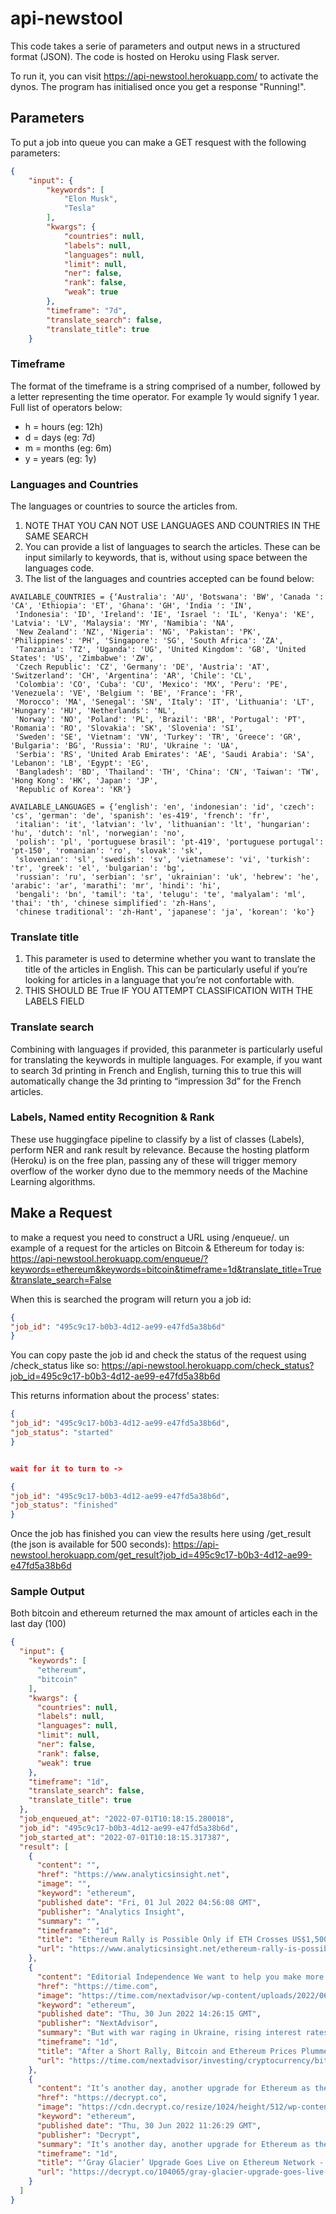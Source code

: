# api-newstool

This code takes a serie of parameters and output news in a structured format (JSON). The code is hosted on Heroku using Flask server.

To run it, you can visit https://api-newstool.herokuapp.com/ to activate the dynos. The program has initialised once you get a response "Running!".

## Parameters

To put a job into queue you can make a GET resquest with the following parameters:

```json
{
    "input": {
        "keywords": [
            "Elon Musk",
            "Tesla"
        ],
        "kwargs": {
            "countries": null,
            "labels": null,
            "languages": null,
            "limit": null,
            "ner": false,
            "rank": false,
            "weak": true
        },
        "timeframe": "7d",
        "translate_search": false,
        "translate_title": true
    }
```

### Timeframe
The format of the timeframe is a string comprised of a number, followed by a letter representing the time operator. For example 1y would signify 1 year. Full list of operators below:

 - h = hours (eg: 12h)
 - d = days (eg: 7d)
 - m = months (eg: 6m)
 - y = years (eg: 1y)

### Languages and Countries
The languages or countries to source the articles from.

1. NOTE THAT YOU CAN NOT USE LANGUAGES AND COUNTRIES IN THE SAME SEARCH
2. You can provide a list of languages to search the articles. These can be input similarly to keywords, that is, 
   without using space between the languages code.
3. The list of the languages and countries accepted can be found below:

```
AVAILABLE_COUNTRIES = {‘Australia': 'AU', 'Botswana': 'BW', 'Canada ': 'CA', 'Ethiopia': 'ET', 'Ghana': 'GH', 'India ': 'IN',
 'Indonesia': 'ID', 'Ireland': 'IE', 'Israel ': 'IL', 'Kenya': 'KE', 'Latvia': 'LV', 'Malaysia': 'MY', 'Namibia': 'NA',
 'New Zealand': 'NZ', 'Nigeria': 'NG', 'Pakistan': 'PK', 'Philippines': 'PH', 'Singapore': 'SG', 'South Africa': 'ZA',
 'Tanzania': 'TZ', 'Uganda': 'UG', 'United Kingdom': 'GB', 'United States': 'US', 'Zimbabwe': 'ZW',
 'Czech Republic': 'CZ', 'Germany': 'DE', 'Austria': 'AT', 'Switzerland': 'CH', 'Argentina': 'AR', 'Chile': 'CL',
 'Colombia': 'CO', 'Cuba': 'CU', 'Mexico': 'MX', 'Peru': 'PE', 'Venezuela': 'VE', 'Belgium ': 'BE', 'France': 'FR',
 'Morocco': 'MA', 'Senegal': 'SN', 'Italy': 'IT', 'Lithuania': 'LT', 'Hungary': 'HU', 'Netherlands': 'NL',
 'Norway': 'NO', 'Poland': 'PL', 'Brazil': 'BR', 'Portugal': 'PT', 'Romania': 'RO', 'Slovakia': 'SK', 'Slovenia': 'SI',
 'Sweden': 'SE', 'Vietnam': 'VN', 'Turkey': 'TR', 'Greece': 'GR', 'Bulgaria': 'BG', 'Russia': 'RU', 'Ukraine ': 'UA',
 'Serbia': 'RS', 'United Arab Emirates': 'AE', 'Saudi Arabia': 'SA', 'Lebanon': 'LB', 'Egypt': 'EG',
 'Bangladesh': 'BD', 'Thailand': 'TH', 'China': 'CN', 'Taiwan': 'TW', 'Hong Kong': 'HK', 'Japan': 'JP',
 'Republic of Korea': 'KR'}

AVAILABLE_LANGUAGES = {‘english': 'en', 'indonesian': 'id', 'czech': 'cs', 'german': 'de', 'spanish': 'es-419', 'french': 'fr',
 'italian': 'it', 'latvian': 'lv', 'lithuanian': 'lt', 'hungarian': 'hu', 'dutch': 'nl', 'norwegian': 'no',
 'polish': 'pl', 'portuguese brasil': 'pt-419', 'portuguese portugal': 'pt-150', 'romanian': 'ro', 'slovak': 'sk',
 'slovenian': 'sl', 'swedish': 'sv', 'vietnamese': 'vi', 'turkish': 'tr', 'greek': 'el', 'bulgarian': 'bg',
 'russian': 'ru', 'serbian': 'sr', 'ukrainian': 'uk', 'hebrew': 'he', 'arabic': 'ar', 'marathi': 'mr', 'hindi': 'hi',
 'bengali': 'bn', 'tamil': 'ta', 'telugu': 'te', 'malyalam': 'ml', 'thai': 'th', 'chinese simplified': 'zh-Hans',
 'chinese traditional': 'zh-Hant', 'japanese': 'ja', 'korean': 'ko'}
```

### Translate title
1. This parameter is used to determine whether you want to translate the title of the articles in English. 
   This can be particularly useful if you’re looking for articles in a language that you’re not confortable with.
2. THIS SHOULD BE True IF YOU ATTEMPT CLASSIFICATION WITH THE LABELS FIELD


### Translate search
Combining with languages if provided, this paranmeter is particularly useful for translating the keywords in multiple languages. For example, if you want to search 3d printing in French and English, turning this to true this will automatically change the 3d printing to “impression 3d” for the French articles.

### Labels, Named entity Recognition & Rank
These use huggingface pipeline to classify by a list of classes (Labels), perform NER and rank result by relevance. Because the hosting platform (Heroku) is on the free plan, passing any of these will trigger memory overflow of the worker dyno due to the memmory needs of the Machine Learning algorithms.

## Make a Request

to make a request you need to construct a URL using /enqueue/. un example of a request for the articles on Bitcoin & Ethereum for today is:
https://api-newstool.herokuapp.com/enqueue/?keywords=ethereum&keywords=bitcoin&timeframe=1d&translate_title=True&translate_search=False

When this is searched the program will return you a job id:

```json
{
"job_id": "495c9c17-b0b3-4d12-ae99-e47fd5a38b6d"
}
```

You can copy paste the job id and check the status of the request using /check_status like so:
https://api-newstool.herokuapp.com/check_status?job_id=495c9c17-b0b3-4d12-ae99-e47fd5a38b6d

This returns information about the process' states:

```json
{
"job_id": "495c9c17-b0b3-4d12-ae99-e47fd5a38b6d",
"job_status": "started"
}


wait for it to turn to ->

{
"job_id": "495c9c17-b0b3-4d12-ae99-e47fd5a38b6d",
"job_status": "finished"
}
```

Once the job has finished you can view the results here using /get_result (the json is available for 500 seconds):
https://api-newstool.herokuapp.com/get_result?job_id=495c9c17-b0b3-4d12-ae99-e47fd5a38b6d

### Sample Output 

Both bitcoin and ethereum returned the max amount of articles each in the last day (100)

```json
{
  "input": {
    "keywords": [
      "ethereum",
      "bitcoin"
    ],
    "kwargs": {
      "countries": null,
      "labels": null,
      "languages": null,
      "limit": null,
      "ner": false,
      "rank": false,
      "weak": true
    },
    "timeframe": "1d",
    "translate_search": false,
    "translate_title": true
  },
  "job_enqueued_at": "2022-07-01T10:18:15.280018",
  "job_id": "495c9c17-b0b3-4d12-ae99-e47fd5a38b6d",
  "job_started_at": "2022-07-01T10:18:15.317387",
  "result": [
    {
      "content": "",
      "href": "https://www.analyticsinsight.net",
      "image": "",
      "keyword": "ethereum",
      "published date": "Fri, 01 Jul 2022 04:56:08 GMT",
      "publisher": "Analytics Insight",
      "summary": "",
      "timeframe": "1d",
      "title": "Ethereum Rally is Possible Only if ETH Crosses US$1,500 Resistance - Analytics Insight",
      "url": "https://www.analyticsinsight.net/ethereum-rally-is-possible-only-if-eth-crosses-us1500-resistance/"
    },
    {
      "content": "Editorial Independence We want to help you make more informed decisions. Some links on this page — clearly marked — may take you to a partner website and may result in us earning a referral commission. For more information, see How We Make Money.\n\nAfter a brief spike earlier this week, cryptocurrency prices came back down Thursday.\n\nSeveral experts we talked to said the prices would likely fall again despite the upward trend, as pressure continues to mount from macroeconomic uncertainty and a liquidity crisis among crypto firms.\n\nAnd that’s exactly what happened.\n\nBitcoin fell below $20,000 on Thursday, a near 8% drop over the last seven days. Ethereum experienced a big drop too, falling to nearly $1,000. The largest crypto is down more than 70% from last year’s all-time high of $68,000.\n\nVolatility is par for the course for crypto, and while bitcoin has fallen below the key support level of $20,000, it could easily bounce back up. For investors, a big question still lingers: Is the crypto market on its way to recovery or is it just another false alarm, also known as a bull trap?\n\nSome experts say signs point to a bull trap and investors should be wary, warning the worst may be yet to come amid ongoing macroeconomic uncertainty — and bitcoin’s price, as well as other cryptocurrencies, could drop even further.\n\n“While we have seen bitcoin and ethereum rally recently after creating lows around $17,500 and $880 respectively, we are unconvinced about calling a low in place yet,” says Richard Usher, head of over-the-counter trading at BCB Group, a crypto financial firm. “The general risk environment remains on a knife edge, and while we think risk assets will rally significantly toward the end of the year, we see risks skewed to one more sell-off first.”\n\nIs the Crypto Market Recovering or Just a Bull Trap?\n\nIt’s easy for investors to hope the worst is in the past for the crypto market. Bitcoin’s price stayed above $20,000 and ethereum held above $1,100 on Tuesday, a significant jump from their 15-month lows just two weeks ago.\n\nBut with war raging in Ukraine, rising interest rates, inflation soaring, and talks of an impending recession, the coast is far from clear, experts say. Many are calling what we’re seeing with crypto prices this week a bull trap.\n\nThat’s when a stock or cryptocurrency reverses back down after a convincing rally and breaks below a prior support level. Basically, it’s a false signal, fooling investors into thinking the market is done falling and that it’s a good time to buy.\n\nExperts say there will likely be another sell-off in the crypto market over the next few weeks or months. Wendy O, a crypto expert and educator, expects ethereum could fall as low as $750 and bitcoin could fall to $10,000. Kiana Danial, entrepreneur and author of “Cryptocurrency Investing for Dummies,” predicts bitcoin will fall to $11,000, while venture capitalist Kavita Gupta is calling for a bottom of $14,000 for bitcoin and $500 for ethereum.\n\nMartin Hiesboeck, head of blockchain and crypto research at Uphold, says whether bitcoin holds above $20,000 has little to do with crypto itself and more with the overall geopolitical and macroeconomic situation, which he does not believe will improve significantly in the short term. The crypto market, which has been tracking with the stock markets lately, has been a casualty of the broader market sell-off of risky assets.\n\n“The war in Ukraine, supply chain gluts, and inflation are by far the biggest worries,” Hiesboeck says. “So far bitcoin hasn’t exactly proven to be the inflation-proof safe haven it’s biggest fans believed it to be.”\n\nIs It a Good Time to Invest in Crypto?\n\nThe crypto market is volatile and highly unpredictable, so buying cryptocurrencies at any price is risky — let alone during a market dip that might not go away anytime soon.\n\nHowever, if you’ve assessed your tolerance and can accept the risk, experts say now could be a good time to get in the crypto market since prices are lower than they’ve been in years. There’s no such thing as a “perfect” time to enter the market, so keep in mind that price fluctuations are par for the course and be prepared for crypto prices to fall even more. Don’t invest in crypto if you can’t stomach sharp market swings, which can sometimes be as much as 15% in a 24-hour period.\n\nAdditionally, you should invest only what you’re OK with losing and after you’ve prioritized other aspects of your finances, such as building an emergency fund, paying off high-interest debt, and investing in a traditional retirement account like a 401(k).\n\nFinancial advisors recommend investing no more than 5% of your portfolio in crypto, and sticking to the two most well-established cryptocurrencies: bitcoin and ethereum. According to the NextAdvisor Investability Score, bitcoin and ethereum are considered to be better investments thanks to their longer track records and long-term value growth, among other key factors. Here’s how our score shakes out for 10 cryptocurrencies that are consistently among the top by market cap, excluding stablecoins, for reference:",
      "href": "https://time.com",
      "image": "https://time.com/nextadvisor/wp-content/uploads/2022/06/Bitcoin-and-Ethereum-Rallied-This-Week-Heres-Why-It-May-Not-Last-According-to-Experts-1000x630.jpg",
      "keyword": "ethereum",
      "published date": "Thu, 30 Jun 2022 14:26:15 GMT",
      "publisher": "NextAdvisor",
      "summary": "But with war raging in Ukraine, rising interest rates, inflation soaring, and talks of an impending recession, the coast is far from clear, experts say.\nMany are calling what we’re seeing with crypto prices this week a bull trap.\nExperts say there will likely be another sell-off in the crypto market over the next few weeks or months.\nWendy O, a crypto expert and educator, expects ethereum could fall as low as $750 and bitcoin could fall to $10,000.\nThe crypto market, which has been tracking with the stock markets lately, has been a casualty of the broader market sell-off of risky assets.",
      "timeframe": "1d",
      "title": "After a Short Rally, Bitcoin and Ethereum Prices Plummet. Here’s What Comes Next, According to These Experts - NextAdvisor",
      "url": "https://time.com/nextadvisor/investing/cryptocurrency/bitcoin-ethereum-prices-rise-crypto-bull-trap/"
    },
    {
      "content": "It’s another day, another upgrade for Ethereum as the world’s largest smart contracts platform has just rolled out a new major update.\n\nCalled “Gray Glacier,” the upgrade occurred at block 15,050,000 on June 30 with the sole goal of introducing changes to the parameters of the network’s difficulty bomb, pushing it back by 700,000 blocks, or roughly 100 days.\n\nThe Gray Glacier upgrade is the network’s hard fork, which means it is creating new rules to improve the system and requires the node operators and miners to download the latest version of their Ethereum clients.\n\n“If you are using an Ethereum client that is not updated to the latest version, […] your client will sync to the pre-fork blockchain once the upgrade occurs,” the Ethereum Foundation said in a blog post earlier this month.\n\nIn other words, the non-upgraded clients are stuck on an incompatible chain following the old rules, meaning that operators won’t be able to send transactions or operate on the post-upgrade Ethereum network.\n\nWhat's more, not all node operators and miners followed the recommendation though, as data from Ethernodes shows that only 65% of clients were fully prepared for the Gray Glacier upgrade.\n\nErigon, the network’s second-largest client, was the only one to have all of its 164 clients upgraded.\n\nGeth, the network’s most popular client, was only 67% ready, with as many as 448 clients running the outdated software. Nethermind and Besu had 76% and 78% of its clients updated, respectively.\n\nWhat is Ethereum's difficulty bomb?\n\nThe difficulty bomb, which has been a part of Ethereum since day one, is a piece of code responsible for exponentially increasing the difficulty of mining Ethereum (ETH), the network’s native cryptocurrency, and thus disincentivizing miners to continue their operations as the network transitions from its current proof-of-work (PoW) algorithm to proof-of-stake (PoS) consensus model.\n\nIn other words, detonating the difficulty bomb would mean that the actual transition—otherwise known as The Merge—could be just around the corner.\n\nAn implementation of The Merge has already gone live on Ethereum’s Ropsten testnet at the beginning of June, with Vitalik Buterin and other developers previously saying that ”if everything goes to plan,\" the transition could happen as early as August this year.\n\nPushing back the difficulty bomb for another 100 days, however, makes it unlikely that the schedule will be met, with the updated EIP-5133 proposal now pointing to mid-September as a new time frame for the implementation of the mechanism.\n\nPreviously, the difficulty bomb mechanism has been pushed back in five different network upgrades: Byzantium, Constantinople, Muir Glacier, London, and the most recent Arrow Glacier upgrade in December 2021.",
      "href": "https://decrypt.co",
      "image": "https://cdn.decrypt.co/resize/1024/height/512/wp-content/uploads/2022/04/ethereum-gID_6.jpg",
      "keyword": "ethereum",
      "published date": "Thu, 30 Jun 2022 11:26:29 GMT",
      "publisher": "Decrypt",
      "summary": "It’s another day, another upgrade for Ethereum as the world’s largest smart contracts platform has just rolled out a new major update.\nCalled “Gray Glacier,” the upgrade occurred at block 15,050,000 on June 30 with the sole goal of introducing changes to the parameters of the network’s difficulty bomb, pushing it back by 700,000 blocks, or roughly 100 days.\nThe Gray Glacier upgrade is the network’s hard fork, which means it is creating new rules to improve the system and requires the node operators and miners to download the latest version of their Ethereum clients.\nIn other words, detonating the difficulty bomb would mean that the actual transition—otherwise known as The Merge—could be just around the corner.\nPreviously, the difficulty bomb mechanism has been pushed back in five different network upgrades: Byzantium, Constantinople, Muir Glacier, London, and the most recent Arrow Glacier upgrade in December 2021.",
      "timeframe": "1d",
      "title": "‘Gray Glacier’ Upgrade Goes Live on Ethereum Network - Decrypt",
      "url": "https://decrypt.co/104065/gray-glacier-upgrade-goes-live-ethereum-network"
    }
  ]
}






